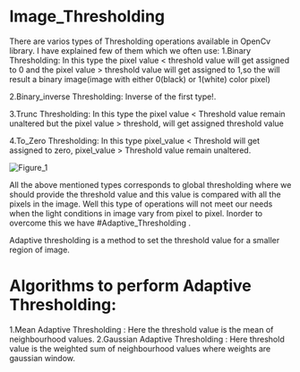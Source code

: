 # Image_Thresholding

There are varios types of Thresholding operations available in OpenCv library. I have explained few of them which we often use:
1.Binary Thresholding:
         In this type the pixel value < threshold value will get assigned to 0 and the pixel value > threshold value will get 
         assigned to 1,so the will result a binary image(image with either 0(black) or 1(white) color pixel)
 
2.Binary_inverse Thresholding:
         Inverse of the first type!.
         
3.Trunc Thresholding:
         In this type the pixel value < Threshold value remain unaltered but the pixel value > threshold, will get assigned 
         threshold value
     
4.To_Zero Thresholding:
         In this type pixel_value < Threshold will get assigned to zero, pixel_value > Threshold value remain unaltered.
         
         
  ![Figure_1](https://user-images.githubusercontent.com/61599110/77090086-b110e080-6a2c-11ea-9e2f-5c4f060711b0.png)  
         
         
 All the above mentioned types corresponds to global thresholding where we should provide the threshold value and this value 
 is compared with all the pixels in the image.
 Well this type of operations will not meet our needs when the light conditions in image vary from pixel to pixel.
 Inorder to overcome this we have #Adaptive_Thresholding .
 
   Adaptive thresholding is a method to set the threshold value for a smaller region of image.
 
# Algorithms to perform Adaptive Thresholding:

1.Mean Adaptive Thresholding : Here the threshold value is the mean of neighbourhood values.
2.Gaussian Adaptive Thresholding : Here threshold value is the weighted sum of neighbourhood values where weights are gaussian
                                   window.

